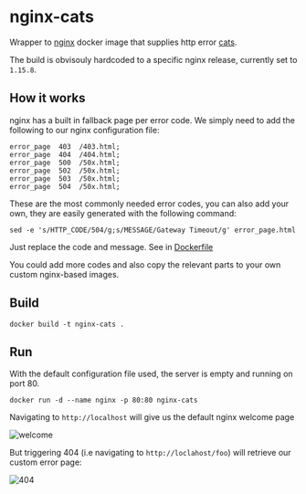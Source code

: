 # nginx-cats

Wrapper to [nginx](https://hub.docker.com/_/nginx) docker image that supplies http error [cats](https://http.cat/).

The build is obvisouly hardcoded to a specific nginx release, currently set to `1.15.8`.

## How it works

nginx has a built in fallback page per error code. We simply need to add the following to our nginx configuration file:

```
error_page  403  /403.html;
error_page  404  /404.html;
error_page  500  /50x.html;
error_page  502  /50x.html;
error_page  503  /50x.html;
error_page  504  /50x.html;
```

These are the most commonly needed error codes, you can also add your own, they are easily generated with the following command:

`sed -e 's/HTTP_CODE/504/g;s/MESSAGE/Gateway Timeout/g' error_page.html`

Just replace the code and message. See in [Dockerfile](./Dockerfile)

You could add more codes and also copy the relevant parts to your own custom nginx-based images.

## Build

`docker build -t nginx-cats .`

## Run

With the default configuration file used, the server is empty and running on port 80.

`docker run -d --name nginx -p 80:80 nginx-cats`

Navigating to `http://localhost` will give us the default nginx welcome page

![welcome](https://i.imgur.com/CWbPHHo.png)

But triggering 404 (i.e navigating to `http://loclahost/foo`) will retrieve our custom error page:

![404](https://imgur.com/hbcNoDm.png)
